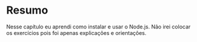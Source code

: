 # Resumo 
Nesse capítulo eu aprendi como instalar e usar o Node.js.
Não irei colocar os exercícios pois foi apenas explicações e orientações.